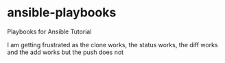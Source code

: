 # ansible-playbooks
Playbooks for Ansible Tutorial



I am getting frustrated as the clone works, the status works, the diff works and the add works but the push does not 

